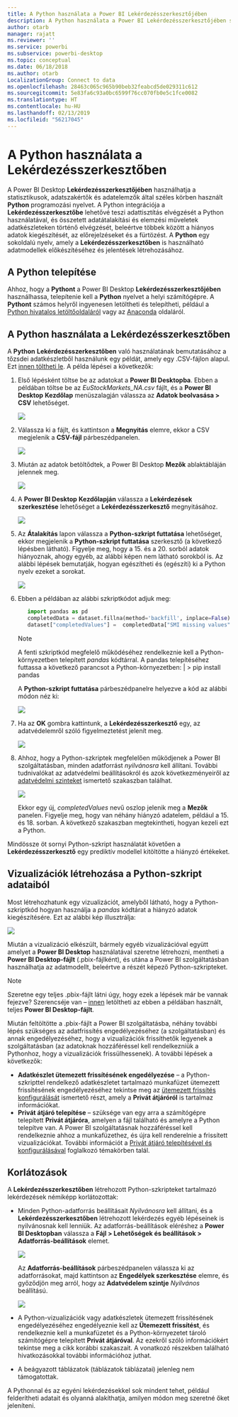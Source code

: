 ```yaml
---
title: A Python használata a Power BI Lekérdezésszerkesztőjében
description: A Python használata a Power BI Lekérdezésszerkesztőjében speciális elemzésekhez
author: otarb
manager: rajatt
ms.reviewer: ''
ms.service: powerbi
ms.subservice: powerbi-desktop
ms.topic: conceptual
ms.date: 06/18/2018
ms.author: otarb
LocalizationGroup: Connect to data
ms.openlocfilehash: 28463c065c965b90beb32feabcd5de029311c612
ms.sourcegitcommit: 5e83fa6c93a0bc6599f76cc070fb0e5c1fce0082
ms.translationtype: HT
ms.contentlocale: hu-HU
ms.lasthandoff: 02/13/2019
ms.locfileid: "56217045"
---
```

# <a name="using-python-in-query-editor"></a>A Python használata a Lekérdezésszerkesztőben
A Power BI Desktop **Lekérdezésszerkesztőjében** használhatja a statisztikusok, adatszakértők és adatelemzők által széles körben használt **Python** programozási nyelvet. A Python integrációja a **Lekérdezésszerkesztőbe** lehetővé teszi adattisztítás elvégzését a Python használatával, és összetett adatátalakítási és elemzési műveletek adatkészleteken történő elvégzését, beleértve többek között a hiányos adatok kiegészítését, az előrejelzéseket és a fürtözést. A **Python** egy sokoldalú nyelv, amely a **Lekérdezésszerkesztőben** is használható adatmodellek előkészítéséhez és jelentések létrehozásához.

## <a name="installing-python"></a>A Python telepítése
Ahhoz, hogy a **Pythont** a Power BI Desktop **Lekérdezésszerkesztőjében** használhassa, telepítenie kell a **Python** nyelvet a helyi számítógépre. A **Pythont** számos helyről ingyenesen letöltheti és telepítheti, például a [Python hivatalos letöltőoldaláról](https://www.python.org/) vagy az [Anaconda](https://anaconda.org/anaconda/python/) oldaláról.

## <a name="using-python-in-query-editor"></a>A Python használata a Lekérdezésszerkesztőben
A **Python** **Lekérdezésszerkesztőben** való használatának bemutatásához a tőzsdei adatkészletből használunk egy példát, amely egy .CSV-fájlon alapul. Ezt [innen töltheti le](http://download.microsoft.com/download/F/8/A/F8AA9DC9-8545-4AAE-9305-27AD1D01DC03/EuStockMarkets_NA.csv). A példa lépései a következők:

1. Első lépésként töltse be az adatokat a **Power BI Desktopba**. Ebben a példában töltse be az *EuStockMarkets_NA.csv* fájlt, és a **Power BI Desktop** **Kezdőlap** menüszalagján válassza az **Adatok beolvasása > CSV** lehetőséget.
   
   ![](media/desktop-python-in-query-editor/python-in-query-editor-1.png)
2. Válassza ki a fájlt, és kattintson a **Megnyitás** elemre, ekkor a CSV megjelenik a **CSV-fájl** párbeszédpanelen.
   
   ![](media/desktop-python-in-query-editor/python-in-query-editor-2.png)
3. Miután az adatok betöltődtek, a Power BI Desktop **Mezők** ablaktábláján jelennek meg.
   
   ![](media/desktop-python-in-query-editor/python-in-query-editor-3.png)
4. A **Power BI Desktop** **Kezdőlapján** válassza a **Lekérdezések szerkesztése** lehetőséget a **Lekérdezésszerkesztő** megnyitásához.
   
   ![](media/desktop-python-in-query-editor/python-in-query-editor-4.png)
5. Az **Átalakítás** lapon válassza a **Python-szkript futtatása** lehetőséget, ekkor megjelenik a **Python-szkript futtatása** szerkesztő (a következő lépésben látható). Figyelje meg, hogy a 15. és a 20. sorból adatok hiányoznak, ahogy egyéb, az alábbi képen nem látható sorokból is. Az alábbi lépések bemutatják, hogyan egészítheti és (egészíti) ki a Python nyelv ezeket a sorokat.
   
   ![](media/desktop-python-in-query-editor/python-in-query-editor-5.png)
6. Ebben a példában az alábbi szkriptkódot adjuk meg:
   
    ```python
       import pandas as pd
       completedData = dataset.fillna(method='backfill', inplace=False)
       dataset["completedValues"] =  completedData["SMI missing values"]
   ```

   > [!NOTE]
   > A fenti szkriptkód megfelelő működéséhez rendelkeznie kell a Python-környezetben telepített *pandas* kódtárral. A pandas telepítéséhez futtassa a következő parancsot a Python-környezetben: |      > pip install pandas
   > 
   > 
   
   A **Python-szkript futtatása** párbeszédpanelre helyezve a kód az alábbi módon néz ki:
   
   ![](media/desktop-python-in-query-editor/python-in-query-editor-5b.png)
7. Ha az **OK** gombra kattintunk, a **Lekérdezésszerkesztő** egy, az adatvédelemről szóló figyelmeztetést jelenít meg.
   
   ![](media/desktop-python-in-query-editor/python-in-query-editor-6.png)
8. Ahhoz, hogy a Python-szkriptek megfelelően működjenek a Power BI szolgáltatásban, minden adatforrást *nyilvánosra* kell állítani. További tudnivalókat az adatvédelmi beállításokról és azok következményeiről az [adatvédelmi szinteket](desktop-privacy-levels.md) ismertető szakaszban találhat.
   
   ![](media/desktop-python-in-query-editor/python-in-query-editor-7.png)
   
   Ekkor egy új, *completedValues* nevű oszlop jelenik meg a **Mezők** panelen. Figyelje meg, hogy van néhány hiányzó adatelem, például a 15. és 18. sorban. A következő szakaszban megtekintheti, hogyan kezeli ezt a Python.
   

Mindössze öt sornyi Python-szkript használatát követően a **Lekérdezésszerkesztő** egy prediktív modellel kitöltötte a hiányzó értékeket.

## <a name="creating-visuals-from-python-script-data"></a>Vizualizációk létrehozása a Python-szkript adataiból
Most létrehozhatunk egy vizualizációt, amelyből látható, hogy a Python-szkriptkód hogyan használja a *pandas* kódtárat a hiányzó adatok kiegészítésére. Ezt az alábbi kép illusztrálja:

![](media/desktop-python-in-query-editor/python-in-query-editor-8.png)

Miután a vizualizáció elkészült, bármely egyéb vizualizációval együtt amelyet a **Power BI Desktop** használatával szeretne létrehozni, mentheti a **Power BI Desktop-fájlt** (.pbix-fájlként), és utána a Power BI szolgáltatásban használhatja az adatmodellt, beleértve a részét képező Python-szkripteket.

> [!NOTE]
> Szeretne egy teljes .pbix-fájlt látni úgy, hogy ezek a lépések már be vannak fejezve? Szerencséje van – [innen](http://download.microsoft.com/download/A/B/C/ABCF5589-B88F-49D4-ADEB-4A623589FC09/Complete%20Values%20with%20Python%20in%20PQ.pbix) letöltheti az ebben a példában használt, teljes **Power BI Desktop-fájlt**.

Miután feltöltötte a .pbix-fájlt a Power BI szolgáltatásba, néhány további lépés szükséges az adatfrissítés engedélyezéséhez (a szolgáltatásban) és annak engedélyezéséhez, hogy a vizualizációk frissíthetők legyenek a szolgáltatásban (az adatoknak hozzáféréssel kell rendelkezniük a Pythonhoz, hogy a vizualizációk frissülhessenek). A további lépések a következők:

* **Adatkészlet ütemezett frissítésének engedélyezése** – a Python-szkripttel rendelkező adatkészletet tartalmazó munkafüzet ütemezett frissítésének engedélyezéséhez tekintse meg az [ütemezett frissítés konfigurálását](refresh-scheduled-refresh.md) ismertető részt, amely a **Privát átjáróról** is tartalmaz információkat.
* **Privát átjáró telepítése** – szüksége van egy arra a számítógépre telepített **Privát átjáróra**, amelyen a fájl található és amelyre a Python telepítve van. A Power BI szolgáltatásnak hozzáféréssel kell rendelkeznie ahhoz a munkafüzethez, és újra kell renderelnie a frissített vizualizációkat. További információt a [Privát átjáró telepítésével és konfigurálásával](personal-gateway.md) foglalkozó témakörben talál.

## <a name="limitations"></a>Korlátozások
A **Lekérdezésszerkesztőben** létrehozott Python-szkripteket tartalmazó lekérdezések némiképp korlátozottak:

* Minden Python-adatforrás beállításait *Nyilvánosra* kell állítani, és a **Lekérdezésszerkesztőben** létrehozott lekérdezés egyéb lépéseinek is nyilvánosnak kell lenniük. Az adatforrás-beállítások eléréshez a **Power BI Desktopban** válassza a **Fájl > Lehetőségek és beállítások > Adatforrás-beállítások** elemet.
  
  ![](media/desktop-python-in-query-editor/python-in-query-editor-9.png)
  
  Az **Adatforrás-beállítások** párbeszédpanelen válassza ki az adatforrásokat, majd kattintson az **Engedélyek szerkesztése** elemre, és győződjön meg arról, hogy az **Adatvédelem szintje** *Nyilvános* beállítású.
  
  ![](media/desktop-python-in-query-editor/python-in-query-editor-10.png)    
* A Python-vizualizációk vagy adatkészletek ütemezett frissítésének engedélyezéséhez engedélyeznie kell az **Ütemezett frissítést**, és rendelkeznie kell a munkafüzetet és a Python-környezetet tároló számítógépre telepített **Privát átjáróval**. Az ezekről szóló információkért tekintse meg a cikk korábbi szakaszait. A vonatkozó részekben található hivatkozásokkal további információhoz juthat.
* A beágyazott táblázatok (táblázatok táblázatai) jelenleg nem támogatottak. 

A Pythonnal és az egyéni lekérdezésekkel sok mindent tehet, például felderítheti adatait és olyanná alakíthatja, amilyen módon meg szeretné őket jeleníteni.

